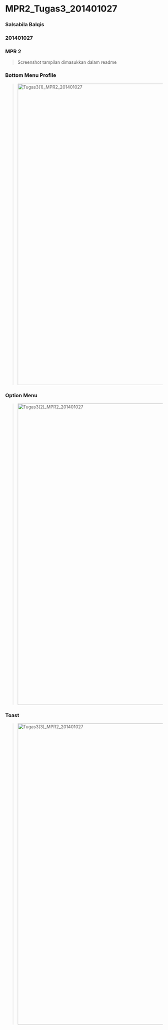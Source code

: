 # MPR2_Tugas3_201401027
### Salsabila Balqis
### 201401027
### MPR 2

> Screenshot tampilan dimasukkan dalam readme
### Bottom Menu Profile
> <img width="960" alt="Tugas3(1)_MPR2_201401027" src="https://user-images.githubusercontent.com/86075019/197325589-614c5b80-1e38-4b26-9738-97bbdb07930d.png">
### Option Menu
> <img width="960" alt="Tugas3(2)_MPR2_201401027" src="https://user-images.githubusercontent.com/86075019/197325598-9fa6a36d-441b-48e3-9eb0-d74a433683cc.png">
### Toast
> <img width="960" alt="Tugas3(3)_MPR2_201401027" src="https://user-images.githubusercontent.com/86075019/197325610-e4cbb742-1858-453a-a61b-24eb2d3e132d.png">



